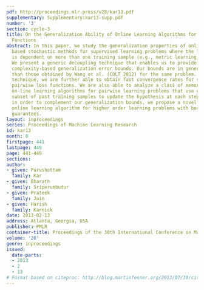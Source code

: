 ```yaml
---
pdf: http://proceedings.mlr.press/v28/kar13.pdf
supplementary: Supplementary:kar13-supp.pdf
number: '3'
section: cycle-3
title: On the Generalization Ability of Online Learning Algorithms for Pairwise Loss
  Functions
abstract: In this paper, we study the generalization properties of online learning
  based stochastic methods for supervised learning problems where the loss function
  is dependent on more than one training sample (e.g., metric learning, ranking).
  We present a generic decoupling technique that enables us to provide Rademacher
  complexity-based generalization error bounds. Our bounds are in general tighter
  than those obtained by Wang et al. (COLT 2012) for the same problem. Using our decoupling
  technique, we are further able to obtain fast convergence rates for strongly con-vex
  pairwise loss functions. We are also able to analyze a class of memory efficient
  on-line learning algorithms for pairwise learning problems that use only a bounded
  subset of past training samples to update the hypothesis at each step. Finally,
  in order to complement our generalization bounds, we propose a novel memory efficient
  online learning algorithm for higher order learning problems with bounded regret
  guarantees.
layout: inproceedings
series: Proceedings of Machine Learning Research
id: kar13
month: 0
firstpage: 441
lastpage: 449
page: 441-449
sections: 
author:
- given: Purushottam
  family: Kar
- given: Bharath
  family: Sriperumbudur
- given: Prateek
  family: Jain
- given: Harish
  family: Karnick
date: 2013-02-13
address: Atlanta, Georgia, USA
publisher: PMLR
container-title: Proceedings of the 30th International Conference on Machine Learning
volume: '28'
genre: inproceedings
issued:
  date-parts:
  - 2013
  - 2
  - 13
# Format based on citeproc: http://blog.martinfenner.org/2013/07/30/citeproc-yaml-for-bibliographies/
---
```

